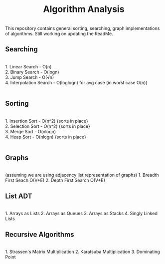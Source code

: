 <div align="center"><h1>Algorithm Analysis</h1></div>
<br>
This repository contains general sorting, searching, graph implementations of algorithms. Still working on updating the ReadMe.
<br>
<h2> Searching </h2>
<br>
1. Linear Search - O(n) <br>
2. Binary Search - O(logn)<br>
3. Jump Search - O(√n)<br>
4. Interpolation Search - O(loglogn) for avg case {in worst case O(n)}<br>
<br>
<h2> Sorting </h2>
<br>
1. Insertion Sort - O(n^2) {sorts in place}<br>
2. Selection Sort - O(n^2) {sorts in place}<br>
3. Merge Sort - O(nlogn)<br>
4. Heap Sort - O(nlogn) {sorts in place}<br>
<br>
<h2> Graphs </h2>
<br>
(assuming we are using adjacency list representation of graphs)
1. Breadth First Seach O(V+E)
2. Depth First Search O(V+E)
<br>
<h2> List ADT </h2>
<br>
1. Arrays as Lists
2. Arrays as Queues
3. Arrays as Stacks
4. Singly Linked Lists
<br>
<h2> Recursive Algorithms </h2>
<br>
1. Strassen's Matrix Multiplication 
2. Karatsuba Multiplication
3. Dominating Point
